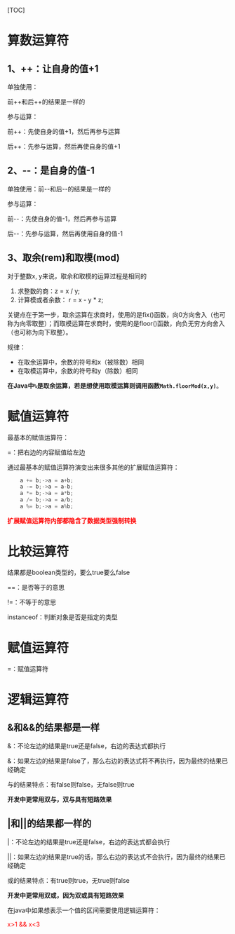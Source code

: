 [TOC]
# 算数运算符

## 1、++：让自身的值+1

单独使用：

前++和后++的结果是一样的

参与运算：

前++：先使自身的值+1，然后再参与运算

后++：先参与运算，然后再使自身的值+1

## 2、--：是自身的值-1
单独使用：前--和后--的结果是一样的

参与运算：

前--：先使自身的值-1，然后再参与运算

后--：先参与运算，然后再使用自身的值-1

## 3、取余(rem)和取模(mod)

对于整数x, y来说，取余和取模的运算过程是相同的

1. 求整数的商：z = x / y;
2. 计算模或者余数： r = x - y * z;

关键点在于第一步，取余运算在求商时，使用的是fix()函数，向0方向舍入（也可称为向零取整）；而取模运算在求商时，使用的是floor()函数，向负无穷方向舍入（也可称为向下取整）。

规律：

- 在取余运算中，余数的符号和x（被除数）相同
- 在取模运算中，余数的符号和y（除数）相同

**在Java中`%`是取余运算，若是想使用取模运算则调用函数`Math.floorMod(x,y)`**。

# 赋值运算符

最基本的赋值运算符：

=：把右边的内容赋值给左边

通过最基本的赋值运算符演变出来很多其他的扩展赋值运算符：

```java
    a += b;->a = a+b;
    a -= b;->a = a-b;
    a *= b;->a = a*b;
    a /= b;->a = a/b;
    a %= b;->a = a%b;
```

    
 <font style="color: red;">**扩展赋值运算符内部都隐含了数据类型强制转换**</font>

# 比较运算符
结果都是boolean类型的，要么true要么false

==：是否等于的意思

!=：不等于的意思

instanceof：判断对象是否是指定的类型

# 赋值运算符
 =：赋值运算符


# 逻辑运算符

## &和&&的结果都是一样

&：不论左边的结果是true还是false，右边的表达式都执行

&：如果左边的结果是false了，那么右边的表达式将不再执行，因为最终的结果已经确定

与的结果特点：有false则false，无false则true

**开发中更常用双与，双与具有短路效果**

## |和||的结果都一样的

|：不论左边的结果是true还是false，右边的表达式都会执行

||：如果左边的结果是true的话，那么右边的表达式不会执行，因为最终的结果已经确定

或的结果特点：有true则true，无true则false

**开发中更常用双或，因为双或具有短路效果**

在java中如果想表示一个值的区间需要使用逻辑运算符：

 <font style="color: red;">x>1 && x<3</font>
